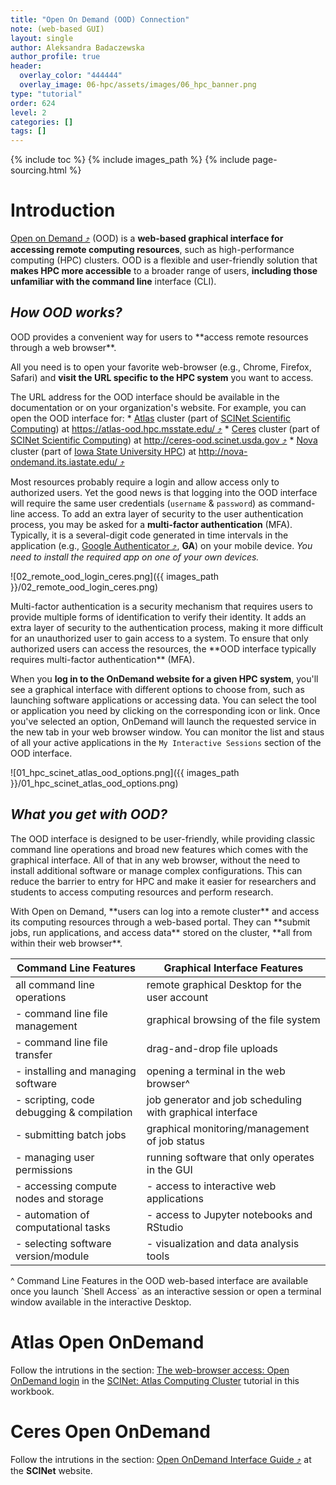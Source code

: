 ```yaml
---
title: "Open On Demand (OOD) Connection"
note: (web-based GUI)
layout: single
author: Aleksandra Badaczewska
author_profile: true
header:
  overlay_color: "444444"
  overlay_image: 06-hpc/assets/images/06_hpc_banner.png
type: "tutorial"
order: 624
level: 2
categories: []
tags: []
---
```


{% include toc %}
{% include images_path %}
{% include page-sourcing.html %}


# Introduction

<a href="https://openondemand.org/" target="_blank">Open on Demand  ⤴</a> (OOD) is a **web-based graphical interface for accessing remote computing resources**, such as high-performance computing (HPC) clusters. OOD is a flexible and user-friendly solution that **makes HPC more accessible** to a broader range of users, **including those unfamiliar with the command line** interface (CLI).

## *How OOD works?*

<div class="note" markdown="1">
OOD provides a convenient way for users to **access remote resources through a web browser**. <br>
</div>

All you need is to open your favorite web-browser (e.g., Chrome, Firefox, Safari) and **visit the URL specific to the HPC system** you want to access.

<div class="protip" markdown="1">
The URL address for the OOD interface should be available in the documentation or on your organization's website.
For example, you can open the OOD interface for:
* <a class="t-links" href="612.2">Atlas</a> cluster (part of <a class="t-links" href="612.1">SCINet Scientific Computing</a>) at <a href="https://atlas-ood.hpc.msstate.edu/" target="_blank">https://atlas-ood.hpc.msstate.edu/  ⤴</a>
* <a class="t-links" href="612.3">Ceres</a> cluster (part of <a class="t-links" href="612.1">SCINet Scientific Computing</a>) at <a href="http://ceres-ood.scinet.usda.gov" target="_blank">http://ceres-ood.scinet.usda.gov  ⤴</a>
* <a class="t-links" href="613.3">Nova</a> cluster (part of <a class="t-links" href="613.1">Iowa State University HPC</a>) at <a href="http://nova-ondemand.its.iastate.edu/" target="_blank">http://nova-ondemand.its.iastate.edu/  ⤴</a>
</div>

Most resources probably require a login and allow access only to authorized users. Yet the good news is that logging into the OOD interface will require the same user credentials (`username` & `password`) as command-line access. To add an extra layer of security to the user authentication process, you may be asked for a **multi-factor authentication** (MFA). Typically, it is a several-digit code generated in time intervals in the application (e.g., <a href="https://play.google.com/store/apps/details?id=com.google.android.apps.authenticator2&hl=en_US&gl=US&pli=1" target="_blank">Google Authenticator  ⤴</a>, <b>GA</b>) on your mobile device. *You need to install the required app on one of your own devices.*

![02_remote_ood_login_ceres.png]({{ images_path }}/02_remote_ood_login_ceres.png)

<div class="note" markdown="1">
Multi-factor authentication is a security mechanism that requires users to provide multiple forms of identification to verify their identity. It adds an extra layer of security to the authentication process, making it more difficult for an unauthorized user to gain access to a system. To ensure that only authorized users can access the resources, the **OOD interface typically requires multi-factor authentication** (MFA).
</div>

When you **log in to the OnDemand website for a given HPC system**, you'll see a graphical interface with different options to choose from, such as launching software applications or accessing data. You can select the tool or application you need by clicking on the corresponding icon or link. Once you've selected an option, OnDemand will launch the requested service in the new tab in your web browser window. You can monitor the list and staus of all your active applications in the `My Interactive Sessions` section of the OOD interface.

![01_hpc_scinet_atlas_ood_options.png]({{ images_path }}/01_hpc_scinet_atlas_ood_options.png)


## *What you get with OOD?*

The OOD interface is designed to be user-friendly, while providing classic command line operations and broad new features which comes with the graphical interface. All of that in any web browser, without the need to install additional software or manage complex configurations. This can reduce the barrier to entry for HPC and make it easier for researchers and students to access computing resources and perform research.

<div class="note" markdown="1">
With Open on Demand, **users can log into a remote cluster** and access its computing resources through a web-based portal. They can **submit jobs, run applications, and access data** stored on the cluster, **all from within their web browser**.
</div>

| Command Line Features                     | Graphical Interface Features                              |
|-------------------------------------------|-----------------------------------------------------------|
| all command line operations               | remote graphical Desktop for the user account             |
| - command line file management            | graphical browsing of the file system                     |
| - command line file transfer              | drag-and-drop file uploads                                |
| - installing and managing software        | opening a terminal in the web browser^                    |
| - scripting, code debugging & compilation | job generator and job scheduling with graphical interface |
| - submitting batch jobs                   | graphical monitoring/management of job status             |
| - managing user permissions               | running software that only operates in the GUI            |
| - accessing compute nodes and storage     | - access to interactive web applications                  |
| - automation of computational tasks       | - access to Jupyter notebooks and RStudio                 |
| - selecting software version/module       | - visualization and data analysis tools |

<p class="footnote center-h mt-">^ Command Line Features in the OOD web-based interface are available once you launch `Shell Access` as an interactive session or open a terminal window available in the interactive Desktop.</p>


# Atlas Open OnDemand

Follow the intrutions in the section: <a class="t-links" href="612.2" section="#open-ondemand-login">The web-browser access: Open OnDemand login</a> in the <a class="t-links" href="612.2">SCINet: Atlas Computing Cluster</a> tutorial in this workbook.


# Ceres Open OnDemand

Follow the intrutions in the section: <a href="https://scinet.usda.gov/guides/access/open-ondemand#open-ondemand-interface-guide" target="_blank">Open OnDemand Interface Guide  ⤴</a> at the **SCINet** website.
